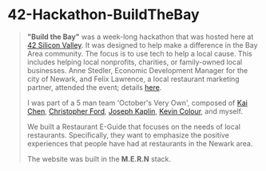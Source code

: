 # 42-Hackathon-BuildTheBay

>**"Build the Bay"** was a week-long hackathon that was hosted here at [42 Silicon Valley](https://www.42.us.org/). It was designed to help make a difference in the Bay Area community. The focus is to use tech to help a local cause. This includes helping local nonprofits, charities, or family-owned local businesses. Anne Stedler, Economic Development Manager for the city of Newark, and Felix Lawrence, a local restaurant marketing partner, attended the event; details [here](https://www.42.us.org/42-hosts-first-build-the-bay-hackathon/).
>
>I was part of a 5 man team 'October's Very Own', composed of [Kai Chen](https://github.com/yakuseishou),  [Christopher Ford](https://github.com/Chris7Ford), [Joseph Kaplin](https://github.com/jkaplin), [Kevin Colour](https://github.com/MrColour), and myself.
>
>We built a Restaurant E-Guide that focuses on the needs of local restaurants. Specifically, they want to emphasize the positive experiences that people have had at restaurants in the Newark area.
>
>The website was built in the **M.E.R.N** stack.
